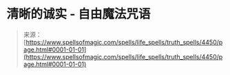 <!--yml

category: 未分类

日期：2024-06-12 18:38:11

-->

# 清晰的诚实 - 自由魔法咒语

> 来源：[https://www.spellsofmagic.com/spells/life_spells/truth_spells/4450/page.html#0001-01-01](https://www.spellsofmagic.com/spells/life_spells/truth_spells/4450/page.html#0001-01-01)
